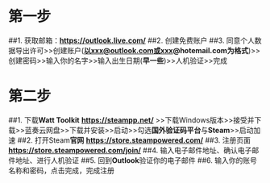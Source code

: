 # **第一步**

##1. 获取邮箱：**https://outlook.live.com/**
##2. 创建免费账户
##3. 同意个人数据导出许可>>创建账户(**以xxx@outlook.com或xxx@hotemail.com为格式**)>>创建密码>>输入你的名字>>输入出生日期(**早一些**)>>人机验证>>完成

# **第二步**

##1. 下载**Watt Toolkit**
**https://steampp.net/**  >>下载Windows版本>>接受并下载>>蓝奏云网盘>>下载并安装>>启动>>勾选**国外验证码平台**与**Steam**>>启动加速
##2. 打开Steam**官网**
**https://store.steampowered.com/**
##3. 注册页面
**https://store.steampowered.com/join/**
##4. 输入电子邮件地址、确认电子邮件地址、进行人机验证
##5. 回到**Outlook**验证你的电子邮件
##6. 输入你的账号名称和密码，点击完成，完成注册




